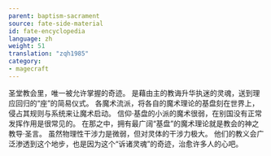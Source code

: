 ```yaml
---
parent: baptism-sacrament
source: fate-side-material
id: fate-encyclopedia
language: zh
weight: 51
translation: "zqh1985"
category:
- magecraft
---
```


圣堂教会里，唯一被允许掌握的奇迹。
是藉由主的教诲升华执迷的灵魂，送到理应回归的“座”的简易仪式。
各魔术流派，将各自的魔术理论的基盘刻在世界上，侵占其规则与系统来让魔术启动。
信仰·基盘的小派的魔术很弱，在别国没有正常发挥作用是很常见的。
在那之中，拥有最广阔“基盘”的魔术理论就是教会的神之教导·圣言。
虽然物理性干涉力是微弱，但对灵体的干涉力极大。
他们的教义会广泛渗透到这个地步，也是因为这个“诉诸灵魂”的奇迹，治愈许多人的心吧。
